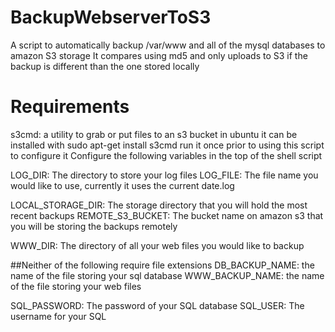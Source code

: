 # BackupWebserverToS3
A script to automatically backup /var/www and all of the mysql databases to amazon S3 storage
It compares using md5 and only uploads to S3 if the backup is different than the one stored locally

# Requirements
s3cmd: a utility to grab or put files to an s3 bucket
in ubuntu it can be installed with sudo apt-get install s3cmd
run it once prior to using this script to configure it 
Configure the following variables in the top of the shell script

LOG_DIR: The directory to store your log files
LOG_FILE: The file name you would like to use, currently it uses the current date.log

LOCAL_STORAGE_DIR: The storage directory that you will hold the most recent backups
REMOTE_S3_BUCKET: The bucket name on amazon s3 that you will be storing the backups remotely

WWW_DIR: The directory of all your web files you would like to backup

##Neither of the following require file extensions
DB_BACKUP_NAME: the name of the file storing your sql database
WWW_BACKUP_NAME: the name of the file storing your web files

SQL_PASSWORD: The password of your SQL database
SQL_USER: The username for your SQL

